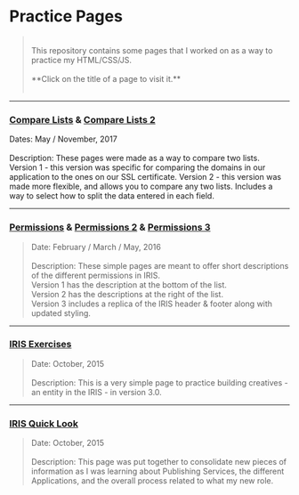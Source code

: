 # Practice Pages

> <br/>
> This repository contains some pages that I worked on as a way to practice my HTML/CSS/JS. <br/><br/>
> **Click on the title of a page to visit it.** <br/>
> <br/>

----

### [Compare Lists](https://dejai.github.io/iris/pages/practice/compareLists.html) & [Compare Lists 2](https://dejai.github.io/iris/pages/practice/comparelists2.html)
Dates: May / November, 2017 <br/><br/>
Description: These pages were made as a way to compare two lists. <br/>
Version 1 - this version was specific for comparing the domains in our application to the ones on our SSL certificate.
Version 2 - this version was made more flexible, and allows you to compare any two lists. Includes a way to select how to split the data entered in each field.

----

### [Permissions](https://dejai.github.io/iris/pages/practice/permissions.html) & [Permissions 2](https://dejai.github.io/iris/pages/practice/permissions2.html) & [Permissions 3](https://dejai.github.io/iris/pages/practice/permissions3.html)
> Date: February / March / May, 2016 <br/><br/>
> Description: These simple pages are meant to offer short descriptions of the different permissions in IRIS.<br/>
> Version 1 has the description at the bottom of the list. <br/>
> Version 2 has the descriptions at the right of the list.  <br/>
> Version 3 includes a replica of the IRIS header & footer along with updated styling.


----

### [IRIS Exercises](https://dejai.github.io/iris/pages/practice/iris_exercises.html)
> Date: October, 2015 <br/><br/>
> Description: This is a very simple page to practice building creatives - an entity in the IRIS - in version 3.0.

----

### [IRIS Quick Look](https://dejai.github.io/iris/practice/iris_quicklook.html)
> Date: October, 2015 <br/><br/>
> Description: This page was put together to consolidate new pieces of information as I was learning about Publishing Services, the different Applications, and the overall process related to what my new role.






